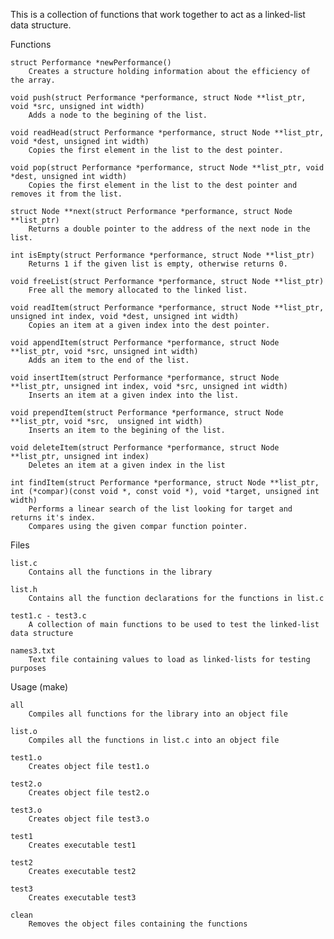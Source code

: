 This is a collection of functions that work together to act as a linked-list data structure.

Functions

    struct Performance *newPerformance()
        Creates a structure holding information about the efficiency of the array.
        
    void push(struct Performance *performance, struct Node **list_ptr, void *src, unsigned int width)
        Adds a node to the begining of the list.
        
    void readHead(struct Performance *performance, struct Node **list_ptr, void *dest, unsigned int width)
        Copies the first element in the list to the dest pointer.
        
    void pop(struct Performance *performance, struct Node **list_ptr, void *dest, unsigned int width)
        Copies the first element in the list to the dest pointer and removes it from the list.
        
    struct Node **next(struct Performance *performance, struct Node **list_ptr)
        Returns a double pointer to the address of the next node in the list.
        
    int isEmpty(struct Performance *performance, struct Node **list_ptr)
        Returns 1 if the given list is empty, otherwise returns 0.
        
    void freeList(struct Performance *performance, struct Node **list_ptr)
        Free all the memory allocated to the linked list.
        
    void readItem(struct Performance *performance, struct Node **list_ptr, unsigned int index, void *dest, unsigned int width)
        Copies an item at a given index into the dest pointer.
        
    void appendItem(struct Performance *performance, struct Node **list_ptr, void *src, unsigned int width)
        Adds an item to the end of the list.
        
    void insertItem(struct Performance *performance, struct Node **list_ptr, unsigned int index, void *src, unsigned int width)
        Inserts an item at a given index into the list.
        
    void prependItem(struct Performance *performance, struct Node **list_ptr, void *src,  unsigned int width)
        Inserts an item to the begining of the list.
        
    void deleteItem(struct Performance *performance, struct Node **list_ptr, unsigned int index)
        Deletes an item at a given index in the list
        
    int findItem(struct Performance *performance, struct Node **list_ptr, int (*compar)(const void *, const void *), void *target, unsigned int width)
        Performs a linear search of the list looking for target and returns it's index.
        Compares using the given compar function pointer.

Files

    list.c
        Contains all the functions in the library
        
    list.h
        Contains all the function declarations for the functions in list.c
    
    test1.c - test3.c
        A collection of main functions to be used to test the linked-list data structure
        
    names3.txt
        Text file containing values to load as linked-lists for testing purposes

Usage (make)

    all
        Compiles all functions for the library into an object file
        
    list.o
        Compiles all the functions in list.c into an object file
        
    test1.o
        Creates object file test1.o
        
    test2.o
        Creates object file test2.o
        
    test3.o
        Creates object file test3.o
        
    test1
        Creates executable test1
        
    test2
        Creates executable test2
        
    test3
        Creates executable test3
        
    clean
        Removes the object files containing the functions
